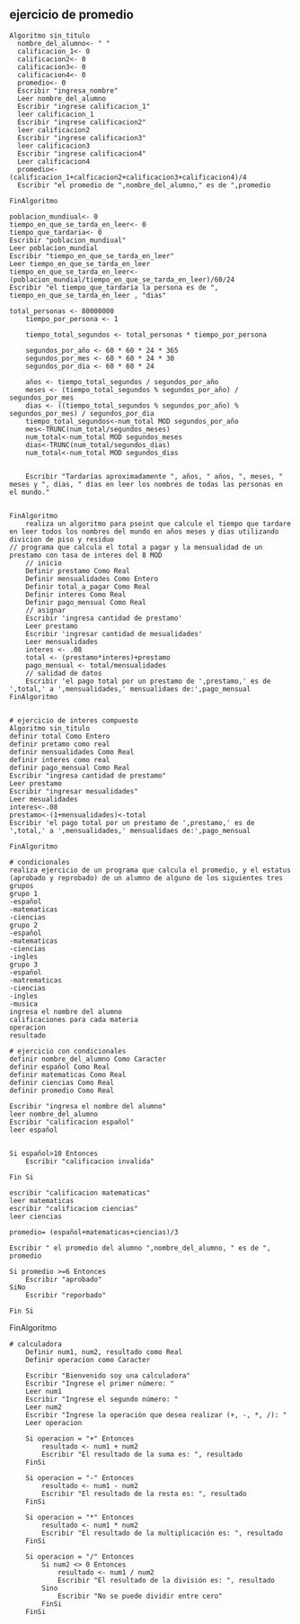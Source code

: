 ## ejercicio de promedio

    Algoritmo sin_titulo
      nombre_del_alumno<- " "
      calificacion_1<- 0
      calificacion2<- 0
      calificacion3<- 0
      calificacion4<- 0
      promedio<- 0
      Escribir "ingresa_nombre"
      Leer nombre_del_alumno
      Escribir "ingrese calificacion_1"
      leer calificacion_1
      Escribir "ingrese calificacion2"
      leer calificacion2
      Escribir "ingrese calificacion3"
      leer calificacion3
      Escribir "ingrese calificacion4"
      Leer calificacion4
      promedio<-(calificacion_1+calficacion2+calificacion3+calificacion4)/4
      Escribir "el promedio de ",nombre_del_alumno," es de ",promedio

    FinAlgoritmo
    
    poblacion_mundiual<- 0
	tiempo_en_que_se_tarda_en_leer<- 0
	tiempo_que_tardaria<- 0
	Escribir "poblacion_mundiual"
	Leer poblacion_mundial
	Escribir "tiempo_en_que_se_tarda_en_leer"
	Leer tiempo_en_que_se_tarda_en_leer
	tiempo_en_que_se_tarda_en_leer<-(poblacion_mundial/tiempo_en_que_se_tarda_en_leer)/60/24
	Escribir "el tiempo_que_tardaria la persona es de ", tiempo_en_que_se_tarda_en_leer , "dias"
	
	total_personas <- 80000000
		tiempo_por_persona <- 1
		
		tiempo_total_segundos <- total_personas * tiempo_por_persona
		
		segundos_por_año <- 60 * 60 * 24 * 365
		segundos_por_mes <- 60 * 60 * 24 * 30
		segundos_por_dia <- 60 * 60 * 24
		
		años <- tiempo_total_segundos / segundos_por_año
		meses <- (tiempo_total_segundos % segundos_por_año) / segundos_por_mes
		dias <- ((tiempo_total_segundos % segundos_por_año) % segundos_por_mes) / segundos_por_dia
		tiempo_total_segundos<-num_total MOD segundos_por_año
		mes<-TRUNC(num_total/segundos_meses)
		num_total<-num_total MOD segundos_meses
		dias<-TRUNC(num_total/segundos_dias)
		num_total<-num_total MOD segundos_dias

		
		Escribir "Tardarías aproximadamente ", años, " años, ", meses, " meses y ", dias, " días en leer los nombres de todas las personas en el mundo."
		

	FinAlgoritmo
		realiza un algoritmo para pseint que calcule el tiempo que tardare en leer todos los nombres del mundo en años meses y dias utilizando divicion de piso y residuo
	// programa que calcula el total a pagar y la mensualidad de un prestamo con tasa de interes del 8 MOD 
		// inicio
		Definir prestamo Como Real
		Definir mensualidades Como Entero
		Definir total_a_pagar Como Real
		Definir interes Como Real
		Definir pago_mensual Como Real
		// asignar
		Escribir 'ingresa cantidad de prestamo'
		Leer prestamo
		Escribir 'ingresar cantidad de mesualidades'
		Leer mensualidades
		interes <- .08
		total <- (prestamo*interes)+prestamo
		pago_mensual <- total/mensualidades
		// salidad de datos
		Escribir 'el pago total por un prestamo de ',prestamo,' es de ',total,' a ',mensualidades,' mensualidaes de:',pago_mensual
	FinAlgoritmo
	
	
	# ejercicio de interes compuesto
	Algoritmo sin_titulo
	definir total Como Entero
	definir pretamo como real
	definir mensualidades Como Real
	definir interes como real
	definir pago_mensual Como Real
	Escribir "ingresa cantidad de prestamo"
	Leer prestamo
	Escribir "ingresar mesualidades"
	Leer mesualidades
	interes<-.08
	prestamo<-(1+mensualidades)<-total
	Escribir 'el pago total por un prestamo de ',prestamo,' es de ',total,' a ',mensualidades,' mensualidaes de:',pago_mensual	
	
	FinAlgoritmo

	# condicionales
	realiza ejercicio de un programa que calcula el promedio, y el estatus (aprobado y reprobado) de un alumno de alguno de los siguientes tres grupos
	grupo 1 
	-español
	-matematicas
	-ciencias
	grupo 2 
	-español
	-matematicas
	-ciencias
	-ingles
	grupo 3
	-español
	-matrematicas
	-ciencias
	-ingles
	-musica
	ingresa el nombre del alumno
	calificaciones para cada materia
	operacion
	resultado
	
	# ejercicio con condicionales
	definir nombre_del_alumno Como Caracter
	definir español Como Real
	definir matematicas Como Real
	definir ciencias Como Real
	definir promedio Como Real
	
	Escribir "ingresa el nombre del alumno"
	leer nombre_del_alumno
	Escribir "calificacion español"
	leer español
	
	
	Si español>10 Entonces
		Escribir "calificacion invalida"
	
	Fin Si
	
	escribir "calificacion matematicas"
	leer matematicas
	escribir "calificaciom ciencias"
    leer ciencias
	
	promedio= (español+matematicas+ciencias)/3
	
	Escribir " el promedio del alumno ",nombre_del_alumno, " es de ", promedio
	
	Si promedio >=6 Entonces
		Escribir "aprobado"
	SiNo
		Escribir "reporbado"
		
	Fin Si
	
	
FinAlgoritmo


	# calculadora
		Definir num1, num2, resultado como Real
		Definir operacion como Caracter
		
		Escribir "Bienvenido soy una calculadora"
		Escribir "Ingrese el primer número: "
		Leer num1
		Escribir "Ingrese el segundo número: "
		Leer num2
		Escribir "Ingrese la operación que desea realizar (+, -, *, /): "
		Leer operacion
		
		Si operacion = "+" Entonces
			resultado <- num1 + num2
			Escribir "El resultado de la suma es: ", resultado
		FinSi
		
		Si operacion = "-" Entonces
			resultado <- num1 - num2
			Escribir "El resultado de la resta es: ", resultado
		FinSi
		
		Si operacion = "*" Entonces
			resultado <- num1 * num2
			Escribir "El resultado de la multiplicación es: ", resultado
		FinSi
		
		Si operacion = "/" Entonces
			Si num2 <> 0 Entonces
				resultado <- num1 / num2
				Escribir "El resultado de la división es: ", resultado
			Sino
				Escribir "No se puede dividir entre cero"
			FinSi
		FinSi

